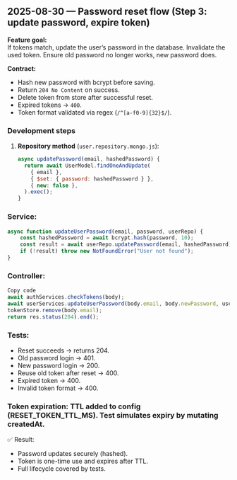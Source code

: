 ## 2025-08-30 — Password reset flow (Step 3: update password, expire token)

**Feature goal:**  
If tokens match, update the user’s password in the database. Invalidate the used token. Ensure old password no longer works, new password does.

**Contract:**

- Hash new password with bcrypt before saving.
- Return `204 No Content` on success.
- Delete token from store after successful reset.
- Expired tokens → `400`.
- Token format validated via regex (`/^[a-f0-9]{32}$/`).

### Development steps

1. **Repository method** (`user.repository.mongo.js`):
   ```js
   async updatePassword(email, hashedPassword) {
     return await UserModel.findOneAndUpdate(
       { email },
       { $set: { password: hashedPassword } },
       { new: false },
     ).exec();
   }
   ```

### Service:

```js
async function updateUserPassword(email, password, userRepo) {
	const hashedPassword = await bcrypt.hash(password, 10);
	const result = await userRepo.updatePassword(email, hashedPassword);
	if (!result) throw new NotFoundError("User not found");
}
```

### Controller:

```js
Copy code
await authServices.checkTokens(body);
await userServices.updateUserPassword(body.email, body.newPassword, userRepo);
tokenStore.remove(body.email);
return res.status(204).end();
```

### Tests:

- Reset succeeds → returns 204.
- Old password login → 401.
- New password login → 200.
- Reuse old token after reset → 400.
- Expired token → 400.
- Invalid token format → 400.

### Token expiration: TTL added to config (RESET_TOKEN_TTL_MS). Test simulates expiry by mutating createdAt.

✅ Result:

- Password updates securely (hashed).
- Token is one-time use and expires after TTL.
- Full lifecycle covered by tests.
